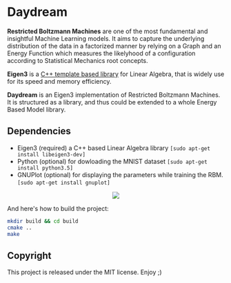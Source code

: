 Daydream
========

__Restricted Boltzmann Machines__ are one of the most fundamental and insightful Machine Learning models. 
It aims to capture the underlying distribution of the data in a factorized manner by relying on a Graph and an Energy Function which measures the likelyhood of a configuration according to Statistical Mechanics root concepts. 

__Eigen3__ is a [C++ template based library](ttp://eigen.tuxfamily.org/index.php?title=Main_Page) for Linear Algebra, that is widely use for its speed and memory efficiency.

__Daydream__ is an Eigen3 implementation of Restricted Boltzmann Machines. It is structured as a library, and thus could be extended to a whole Energy Based Model library. 

Dependencies
------------

- Eigen3 (required) a C++ based Linear Algebra library ```[sudo apt-get install libeigen3-dev] ```
- Python (optional) for dowloading the MNIST dataset ```[sudo apt-get install python3.5] ```
- GNUPlot (optional) for displaying the parameters while training the RBM. ```[sudo apt-get install gnuplot]```

<p align="center">
  <img src="https://github.com/Cryst4L/Daydream/blob/master/results.png"/>
</p>

And here's how to build the project:
```sh
mkdir build && cd build
cmake ..
make
```
Copyright
----------
This project is released under the MIT license. Enjoy ;)

